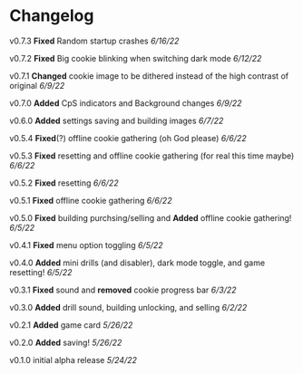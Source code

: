 # Changelog

v0.7.3 **Fixed** Random startup crashes *6/16/22*

v0.7.2 **Fixed** Big cookie blinking when switching dark mode *6/12/22*

v0.7.1 **Changed** cookie image to be dithered instead of the high contrast of original *6/9/22*

v0.7.0 **Added** CpS indicators and Background changes *6/9/22*

v0.6.0 **Added** settings saving and building images *6/7/22*

v0.5.4 **Fixed**(?) offline cookie gathering (oh God please) *6/6/22*

v0.5.3 **Fixed** resetting and offline cookie gathering (for real this time maybe) *6/6/22*

v0.5.2 **Fixed** resetting *6/6/22*

v0.5.1 **Fixed** offline cookie gathering _6/6/22_

v0.5.0 **Fixed** building purchsing/selling and **Added** offline cookie gathering! _6/5/22_

v0.4.1 **Fixed** menu option toggling _6/5/22_

v0.4.0 **Added** mini drills (and disabler), dark mode toggle, and game resetting! _6/5/22_

v0.3.1 **Fixed** sound and **removed** cookie progress bar _6/3/22_

v0.3.0 **Added** drill sound, building unlocking, and selling _6/2/22_

v0.2.1 **Added** game card _5/26/22_

v0.2.0 **Added** saving! _5/26/22_

v0.1.0 initial alpha release _5/24/22_
